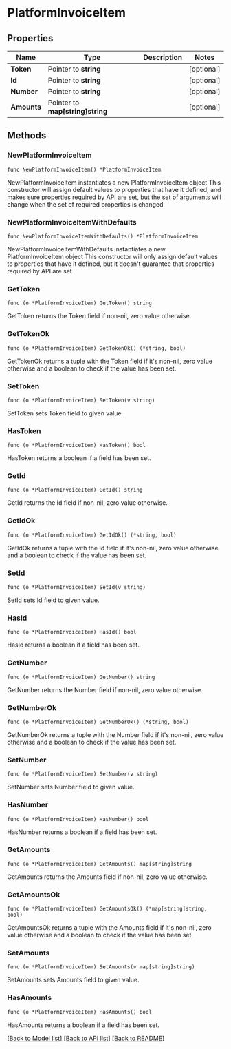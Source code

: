 # PlatformInvoiceItem

## Properties

Name | Type | Description | Notes
------------ | ------------- | ------------- | -------------
**Token** | Pointer to **string** |  | [optional] 
**Id** | Pointer to **string** |  | [optional] 
**Number** | Pointer to **string** |  | [optional] 
**Amounts** | Pointer to **map[string]string** |  | [optional] 

## Methods

### NewPlatformInvoiceItem

`func NewPlatformInvoiceItem() *PlatformInvoiceItem`

NewPlatformInvoiceItem instantiates a new PlatformInvoiceItem object
This constructor will assign default values to properties that have it defined,
and makes sure properties required by API are set, but the set of arguments
will change when the set of required properties is changed

### NewPlatformInvoiceItemWithDefaults

`func NewPlatformInvoiceItemWithDefaults() *PlatformInvoiceItem`

NewPlatformInvoiceItemWithDefaults instantiates a new PlatformInvoiceItem object
This constructor will only assign default values to properties that have it defined,
but it doesn't guarantee that properties required by API are set

### GetToken

`func (o *PlatformInvoiceItem) GetToken() string`

GetToken returns the Token field if non-nil, zero value otherwise.

### GetTokenOk

`func (o *PlatformInvoiceItem) GetTokenOk() (*string, bool)`

GetTokenOk returns a tuple with the Token field if it's non-nil, zero value otherwise
and a boolean to check if the value has been set.

### SetToken

`func (o *PlatformInvoiceItem) SetToken(v string)`

SetToken sets Token field to given value.

### HasToken

`func (o *PlatformInvoiceItem) HasToken() bool`

HasToken returns a boolean if a field has been set.

### GetId

`func (o *PlatformInvoiceItem) GetId() string`

GetId returns the Id field if non-nil, zero value otherwise.

### GetIdOk

`func (o *PlatformInvoiceItem) GetIdOk() (*string, bool)`

GetIdOk returns a tuple with the Id field if it's non-nil, zero value otherwise
and a boolean to check if the value has been set.

### SetId

`func (o *PlatformInvoiceItem) SetId(v string)`

SetId sets Id field to given value.

### HasId

`func (o *PlatformInvoiceItem) HasId() bool`

HasId returns a boolean if a field has been set.

### GetNumber

`func (o *PlatformInvoiceItem) GetNumber() string`

GetNumber returns the Number field if non-nil, zero value otherwise.

### GetNumberOk

`func (o *PlatformInvoiceItem) GetNumberOk() (*string, bool)`

GetNumberOk returns a tuple with the Number field if it's non-nil, zero value otherwise
and a boolean to check if the value has been set.

### SetNumber

`func (o *PlatformInvoiceItem) SetNumber(v string)`

SetNumber sets Number field to given value.

### HasNumber

`func (o *PlatformInvoiceItem) HasNumber() bool`

HasNumber returns a boolean if a field has been set.

### GetAmounts

`func (o *PlatformInvoiceItem) GetAmounts() map[string]string`

GetAmounts returns the Amounts field if non-nil, zero value otherwise.

### GetAmountsOk

`func (o *PlatformInvoiceItem) GetAmountsOk() (*map[string]string, bool)`

GetAmountsOk returns a tuple with the Amounts field if it's non-nil, zero value otherwise
and a boolean to check if the value has been set.

### SetAmounts

`func (o *PlatformInvoiceItem) SetAmounts(v map[string]string)`

SetAmounts sets Amounts field to given value.

### HasAmounts

`func (o *PlatformInvoiceItem) HasAmounts() bool`

HasAmounts returns a boolean if a field has been set.


[[Back to Model list]](../README.md#documentation-for-models) [[Back to API list]](../README.md#documentation-for-api-endpoints) [[Back to README]](../README.md)


